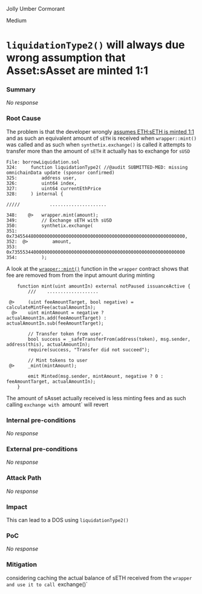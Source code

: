 Jolly Umber Cormorant

Medium

# `liquidationType2()` will always due wrong assumption that Asset:sAsset are minted 1:1

### Summary

_No response_

### Root Cause


The problem is that the developer wrongly [assumes ETH:sETH is minted 1:1](https://github.com/sherlock-audit/2024-11-autonomint/blob/main/Blockchain/Blockchian/contracts/Core_logic/borrowLiquidation.sol#L347-L354) and as such an equivalent amount of `sETH` is received when `wrapper::mint()` was called and as such when `synthetix.exchange()` is called it attempts to transfer more than the amount of `sETH` it actually has to exchange for `sUSD`

```solidity
File: borrowLiquidation.sol
324:     function liquidationType2( //@audit SUBMITTED-MED: missing  omnichainData update (sponsor confirmed)
325:         address user,
326:         uint64 index,
327:         uint64 currentEthPrice
328:     ) internal {

/////           .....................

348:    @>   wrapper.mint(amount);
349:         // Exchange sETH with sUSD
350:         synthetix.exchange( 
351:             0x7345544800000000000000000000000000000000000000000000000000000000,
352:  @>         amount,
353:             0x7355534400000000000000000000000000000000000000000000000000000000
354:         );

```

A look at the [`wrapper::mint()`](https://sepolia-optimism.etherscan.io/address/0x1ea449185ee156a508a4aea2affcb88ec400a95d#code#L1489) function in the `wrapper` contract shows that fee are removed from from the input amount during minting

```solidity
    function mint(uint amountIn) external notPaused issuanceActive {
        ///    ...................

 @>     (uint feeAmountTarget, bool negative) = calculateMintFee(actualAmountIn);
  @>    uint mintAmount = negative ? actualAmountIn.add(feeAmountTarget) : actualAmountIn.sub(feeAmountTarget);

        // Transfer token from user.
        bool success = _safeTransferFrom(address(token), msg.sender, address(this), actualAmountIn);
        require(success, "Transfer did not succeed");

        // Mint tokens to user
 @>     _mint(mintAmount);

        emit Minted(msg.sender, mintAmount, negative ? 0 : feeAmountTarget, actualAmountIn);
    }
```

The amount of sAsset actually received is less minting fees and as such calling `exchange with `amount` will revert

### Internal pre-conditions

_No response_

### External pre-conditions

_No response_

### Attack Path

_No response_

### Impact

This can lead to a DOS using `liquidationType2()`

### PoC

_No response_

### Mitigation

considering caching the actual balance of sETH received from the `wrapper and use it to call `exchange()`